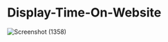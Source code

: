 # Display-Time-On-Website
![Screenshot (1358)](https://user-images.githubusercontent.com/88606641/176221349-1ca39862-8ec8-48cc-94f9-5df3ee74dbc8.png)
